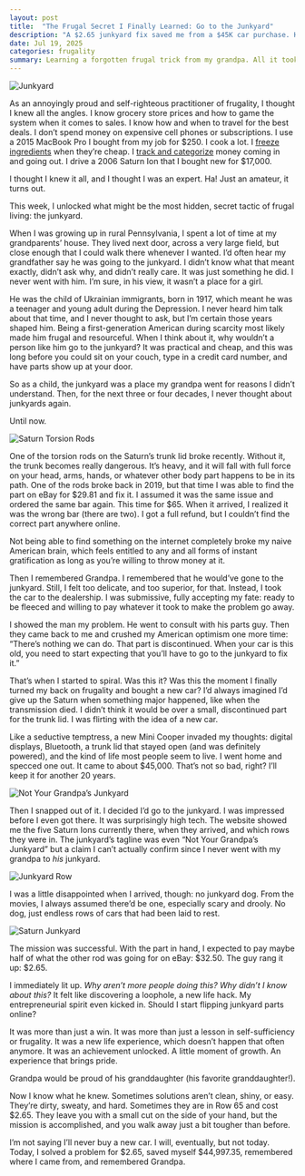 ```yaml
---
layout: post
title:  "The Frugal Secret I Finally Learned: Go to the Junkyard"
description: "A $2.65 junkyard fix saved me from a $45K car purchase. Here's what I learned about frugal living, resourcefulness, and budget car repair."
date: Jul 19, 2025
categories: frugality
summary: Learning a forgotten frugal trick from my grandpa. All it took was a junkyard and $2.65.....
---
```


![Junkyard](/images/junkyard.jpg "Junkyard")

As an annoyingly proud and self-righteous practitioner of frugality, I thought I knew all the angles. I know grocery store prices and how to game the system when it comes to sales. I know how and when to travel for the best deals. I don’t spend money on expensive cell phones or subscriptions. I use a 2015 MacBook Pro I bought from my job for $250. I cook a lot. I [freeze ingredients](/blog/mushrooms-creative-frugality) when they’re cheap. I [track and categorize](/blog/cash-flow-tracking) money coming in and going out. I drive a 2006 Saturn Ion that I bought new for $17,000.

I thought I knew it all, and I thought I was an expert. Ha! Just an amateur, it turns out.

This week, I unlocked what might be the most hidden, secret tactic of frugal living: the junkyard.

When I was growing up in rural Pennsylvania, I spent a lot of time at my grandparents’ house. They lived next door, across a very large field, but close enough that I could walk there whenever I wanted. I’d often hear my grandfather say he was going to the junkyard. I didn’t know what that meant exactly, didn’t ask why, and didn’t really care. It was just something he did. I never went with him. I’m sure, in his view, it wasn’t a place for a girl.

He was the child of Ukrainian immigrants, born in 1917, which meant he was a teenager and young adult during the Depression. I never heard him talk about that time, and I never thought to ask, but I’m certain those years shaped him. Being a first-generation American during scarcity most likely made him frugal and resourceful. When I think about it, why wouldn’t a person like him go to the junkyard? It was practical and cheap, and this was long before you could sit on your couch, type in a credit card number, and have parts show up at your door.

So as a child, the junkyard was a place my grandpa went for reasons I didn’t understand. Then, for the next three or four decades, I never thought about junkyards again.

Until now.

![Saturn Torsion Rods](/images/saturn-torsion-rods.jpg "Saturn Torsion Rods")

One of the torsion rods on the Saturn’s trunk lid broke recently. Without it, the trunk becomes really dangerous. It’s heavy, and it will fall with full force on your head, arms, hands, or whatever other body part happens to be in its path. One of the rods broke back in 2019, but that time I was able to find the part on eBay for $29.81 and fix it. I assumed it was the same issue and ordered the same bar again. This time for $65. When it arrived, I realized it was the wrong bar (there are two). I got a full refund, but I couldn’t find the correct part anywhere online.

Not being able to find something on the internet completely broke my naive American brain, which feels entitled to any and all forms of instant gratification as long as you’re willing to throw money at it.

Then I remembered Grandpa. I remembered that he would’ve gone to the junkyard. Still, I felt too delicate, and too superior, for that. Instead, I took the car to the dealership. I was submissive, fully accepting my fate: ready to be fleeced and willing to pay whatever it took to make the problem go away.

I showed the man my problem. He went to consult with his parts guy. Then they came back to me and crushed my American optimism one more time: “There’s nothing we can do. That part is discontinued. When your car is this old, you need to start expecting that you’ll have to go to the junkyard to fix it.”

That’s when I started to spiral. Was this it? Was this the moment I finally turned my back on frugality and bought a new car? I’d always imagined I’d give up the Saturn when something major happened, like when the transmission died. I didn’t think it would be over a small, discontinued part for the trunk lid. I was flirting with the idea of a new car.

Like a seductive temptress, a new Mini Cooper invaded my thoughts: digital displays, Bluetooth, a trunk lid that stayed open (and was definitely powered), and the kind of life most people seem to live.  I went home and specced one out. It came to about $45,000. That’s not so bad, right? I’ll keep it for another 20 years.

![Not Your Grandpa’s Junkyard](/images/not-your-grandpas-junkyard.jpg "Not Your Grandpa’s Junkyard")

Then I snapped out of it. I decided I’d go to the junkyard. I was impressed before I even got there. It was surprisingly high tech. The website showed me the five Saturn Ions currently there, when they arrived, and which rows they were in. The junkyard’s tagline was even “Not Your Grandpa’s Junkyard” but a claim I can’t actually confirm since I never went with my grandpa to _his_ junkyard.


![Junkyard Row](/images/junkyard-row.jpg "Junkyard Row")

I was a little disappointed when I arrived, though: no junkyard dog. From the movies, I always assumed there’d be one, especially scary and drooly. No dog, just endless rows of cars that had been laid to rest.

![Saturn Junkyard](/images/saturn-junkyard.jpg "Saturn Junkyard")

The mission was successful. With the part in hand, I expected to pay maybe half of what the other rod was going for on eBay: $32.50. The guy rang it up: $2.65.

I immediately lit up. _Why aren’t more people doing this? Why didn’t I know about this?_ It felt like discovering a loophole, a new life hack. My entrepreneurial spirit even kicked in. Should I start flipping junkyard parts online?

It was more than just a win. It was more than just a lesson in self-sufficiency or frugality.  It was a new life experience, which doesn’t happen that often anymore. It was an achievement unlocked. A little moment of growth. An experience that brings pride.

Grandpa would be proud of his granddaughter (his favorite granddaughter!).

Now I know what he knew. Sometimes solutions aren’t clean, shiny, or easy. They’re dirty, sweaty, and hard. Sometimes they are in Row 65 and cost $2.65. They leave you with a small cut on the side of your hand, but the mission is accomplished, and you walk away just a bit tougher than before.

I’m not saying I’ll never buy a new car. I will, eventually, but not today. Today, I solved a problem for $2.65, saved myself $44,997.35, remembered where I came from, and remembered Grandpa.

